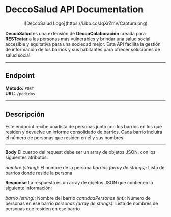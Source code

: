 # DeccoSalud API Documentation

<center>![DeccoSalud Logo](https://i.ibb.co/JqXrZmV/Captura.png)</center>

**DeccoSalud** es una extensión de **DeccoColaboración** creada para **RESTcatar** a las personas más vulnerables y brindar una salud social accesible y equitativa para una sociedad mejor. Esta API facilita la gestión de información de los barrios y sus habitantes para ofrecer soluciones de salud social.

---

## Endpoint
**Método:** `POST`  
**URL:** `/pedidos`

---

## Descripción
Este endpoint recibe una lista de personas junto con los barrios en los que residen y devuelve un informe consolidado de barrios. Cada barrio incluirá el número de personas que residen en él y sus nombres.

---

**Body**
El cuerpo del request debe ser un array de objetos JSON, con los siguientes atributos:

_nombre (string)_: El nombre de la persona
_barrios (array de strings)_: Lista de barrios donde reside la persona

**Response**
La respuesta es un array de objetos JSON que contienen la siguiente información:

_barrio (string):_ Nombre del barrio
_cantidadPersonas (int):_ Número de personas en ese barrio
_personas (array de strings):_ Lista de nombres de personas que residen en ese barrio
